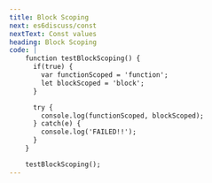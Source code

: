```yaml
---
title: Block Scoping
next: es6discuss/const
nextText: Const values
heading: Block Scoping
code: |
    function testBlockScoping() {
      if(true) {
        var functionScoped = 'function';
        let blockScoped = 'block';
      }

      try {
        console.log(functionScoped, blockScoped);
      } catch(e) {
        console.log('FAILED!!');
      }
    }

    testBlockScoping();
---
```

